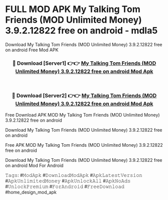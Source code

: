 # FULL MOD APK My Talking Tom Friends (MOD Unlimited Money) 3.9.2.12822 free on android - mdla5
Download My Talking Tom Friends (MOD Unlimited Money) 3.9.2.12822 free on android Free Mod APK

<div align="center">
<h3>🔴 Download [Server1] 👉👉 <a href="https://apk-comot.site?title=My_Talking_Tom_Friends_(MOD_Unlimited_Money)_3.9.2.12822_free_on_android">My Talking Tom Friends (MOD Unlimited Money) 3.9.2.12822 free on android Mod Apk</a></h3><br>

<h3>🔴 Download [Server2] 👉👉 <a href="https://apk-comot.site?title=My_Talking_Tom_Friends_(MOD_Unlimited_Money)_3.9.2.12822_free_on_android">My Talking Tom Friends (MOD Unlimited Money) 3.9.2.12822 free on android Mod Apk</a></h3>
</div>


Free Download APK MOD My Talking Tom Friends (MOD Unlimited Money) 3.9.2.12822 free on android

Download My Talking Tom Friends (MOD Unlimited Money) 3.9.2.12822 free on android 

Free APK MOD My Talking Tom Friends (MOD Unlimited Money) 3.9.2.12822 free on android 

Download My Talking Tom Friends (MOD Unlimited Money) 3.9.2.12822 free on android Mod For Android

𝚃𝚊𝚐𝚜: #𝙼𝚘𝚍𝙰𝚙𝚔 #𝙳𝚘𝚠𝚗𝚕𝚘𝚊𝚍𝙼𝚘𝚍𝙰𝚙𝚔 #𝙰𝚙𝚔𝙻𝚊𝚝𝚎𝚜𝚝𝚅𝚎𝚛𝚜𝚒𝚘𝚗 #𝙰𝚙𝚔𝚄𝚗𝚕𝚒𝚖𝚒𝚝𝚎𝚍𝙼𝚘𝚗𝚎𝚢 #𝙰𝚙𝚔𝚄𝚗𝚕𝚘𝚌𝚔𝙰𝚕𝚕 #𝙰𝚙𝚔𝙽𝚘𝙰𝚍𝚜 #𝚄𝚗𝚕𝚘𝚌𝚔𝙿𝚛𝚎𝚖𝚒𝚞𝚖 #𝙵𝚘𝚛𝙰𝚗𝚍𝚛𝚘𝚒𝚍 #𝙵𝚛𝚎𝚎𝙳𝚘𝚠𝚗𝚕𝚘𝚊𝚍 #home_design_mod_apk
